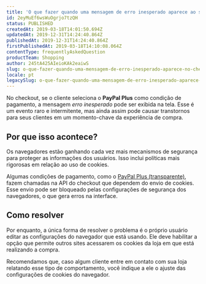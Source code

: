 ```yaml
---
title: 'O que fazer quando uma mensagem de erro inesperado aparece ao selecionar PayPal Plus no checkout'
id: 2eyMuEf6wsWuOgrjo7tzQH
status: PUBLISHED
createdAt: 2019-03-18T14:01:50.694Z
updatedAt: 2019-12-31T14:24:40.864Z
publishedAt: 2019-12-31T14:24:40.864Z
firstPublishedAt: 2019-03-18T14:10:08.064Z
contentType: frequentlyAskedQuestion
productTeam: Shopping
author: 245tA425AIeioKAk2eaiwS
slug: o-que-fazer-quando-uma-mensagem-de-erro-inesperado-aparece-no-checkout
locale: pt
legacySlug: o-que-fazer-quando-uma-mensagem-de-erro-inesperado-aparece-ao-selecionar
---
```


No checkout, se o cliente seleciona o __PayPal Plus__ como condição de pagamento, a mensagem _erro inesperado_ pode ser exibida na tela. Esse é um evento raro e intermitente, mas ainda assim pode causar transtornos para seus clientes em um momento-chave da experiência de compra.


## Por que isso acontece?
Os navegadores estão ganhando cada vez mais mecanismos de segurança para proteger as informações dos usuários. Isso inclui políticas mais rigorosas em relação ao uso de cookies. 

Algumas condições de pagamento, como o [PayPal Plus (transparente)](/pt/tutorial/configurar-paypal-plus-paypal-transparente), fazem chamadas na API do checkout que dependem do envio de cookies. Esse envio pode ser bloqueado pelas configurações de segurança dos navegadores, o que gera erros na interface.


## Como resolver
Por enquanto, a única forma de resolver o problema é o próprio usuário editar as configurações do navegador que está usando. Ele deve habilitar a opção que permite outros sites acessarem os cookies da loja em que está realizando a compra.

Recomendamos que, caso algum cliente entre em contato com sua loja relatando esse tipo de comportamento, você indique a ele o ajuste das configurações de cookies do navegador.
